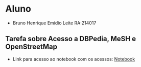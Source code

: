 # Aluno
* Bruno Henrique Emidio Leite  RA:214017

## Tarefa sobre Acesso a DBPedia, MeSH e OpenStreetMap
* Link para acesso ao notebook com os acessos: [Notebook](notebook/lab2-logic-model-dbpedia.ipynb)
